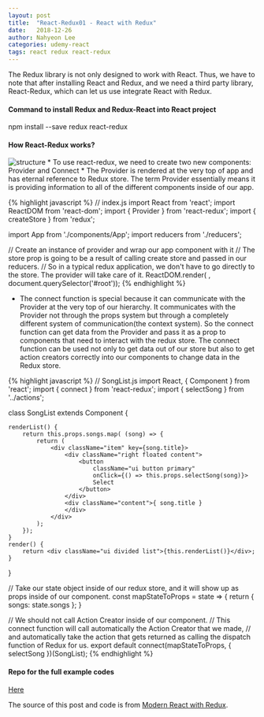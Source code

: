 ```yaml
---
layout: post
title:  "React-Redux01 - React with Redux"
date:   2018-12-26
author: Nahyeon Lee
categories: udemy-react
tags: react redux react-redux
---
```

The Redux library is not only designed to work with React. Thus, we have to note that after installing React and Redux, and we need a third party library, React-Redux, which can let us use integrate React with Redux.

#### Command to install Redux and Redux-React into React project
npm install --save redux react-redux

#### How React-Redux works?
<img src="{{ '/assets/img/2018-12-26-react-redux-structure.png' }}" alt="structure">
* To use react-redux, we need to create two new components: Provider and Connect
* The Provider is rendered at the very top of app and has eternal reference to Redux store. The term Provider essentially means it is providing information to all of the different components inside of our app. 

{% highlight javascript  %}
// index.js
import React from 'react';
import ReactDOM from 'react-dom';
import { Provider } from 'react-redux';
import { createStore } from 'redux';

import App from './components/App';
import reducers from './reducers';

// Create an instance of provider and wrap our app component with it
// The store prop is going to be a result of calling create store and passed in our reducers.
// So in a typical redux application, we don't have to go directly to the store. The provider will take care of it. 
ReactDOM.render(
    <Provider store={createStore(reducers)}>
        <App />
    </Provider>,
    document.querySelector('#root'));
{% endhighlight %}

* The connect function is special because it can communicate with the Provider at the very top of our hierarchy. It communicates with the Provider not through the props system but through a completely different system of communication(the context system). So the connect function can get data from the Provider and pass it as a prop to components that need to interact with the redux store. The connect function can be used not only to get data out of our store but also to get action creators correctly into our components to change data in the Redux store. 

{% highlight javascript  %}
// SongList.js
import React, { Component } from 'react';
import { connect } from 'react-redux';
import { selectSong } from '../actions';

class SongList extends Component {

    renderList() {
        return this.props.songs.map( (song) => {
            return (
                <div className="item" key={song.title}>
                    <div className="right floated content">
                        <button 
                            className="ui button primary"
                            onClick={() => this.props.selectSong(song)}>
                            Select
                        </button>
                    </div>
                    <div className="content">{ song.title } 
                    </div>
                </div>
            );
        });
    }
    render() {
        return <div className="ui divided list">{this.renderList()}</div>;
    }
}

// Take our state object inside of our redux store, and it will show up as props inside of our component.
const mapStateToProps = state => {
    return { songs: state.songs };
}

// We should not call Action Creator inside of our component.
// This connect function will call automatically the Action Creator that we made,
// and automatically take the action that gets returned as calling the dispatch function of Redux for us.
export default connect(mapStateToProps, { selectSong })(SongList);
{% endhighlight %}

#### Repo for the full example codes
[Here][app-repo]

The source of this post and code is from [Modern React with Redux][udemy-react].

[app-repo]: https://github.com/nh0627/udemy-react-redux/tree/master/13.songs
[udemy-react]: https://www.udemy.com/react-redux/